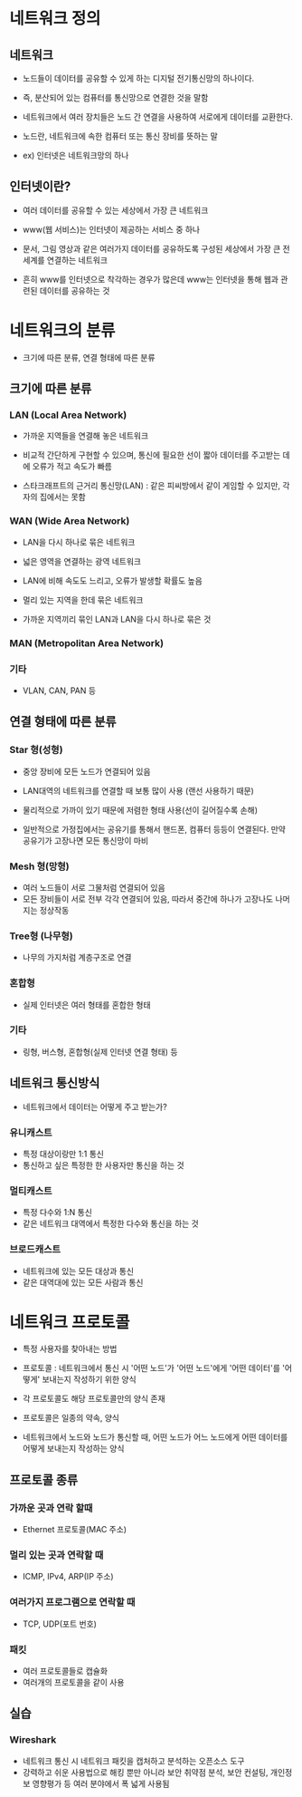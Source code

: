 # 네트워크 정의
## 네트워크

- 노드들이 데이터를 공유할 수 있게 하는 디지털 전기통신망의 하나이다.
- 즉, 분산되어 있는 컴퓨터를 통신망으로 연결한 것을 말함

- 네트워크에서 여러 장치들은 노드 간 연결을 사용하여 서로에게 데이터를 교환한다.
- 노드란, 네트워크에 속한 컴퓨터 또는 통신 장비를 뜻하는 말

- ex) 인터넷은 네트워크망의 하나  


## 인터넷이란?
- 여러 데이터를 공유할 수 있는 세상에서 가장 큰 네트워크
- www(웹 서비스)는 인터넷이 제공하는 서비스 중 하나

- 문서, 그림 영상과 같은 여러가지 데이터를 공유하도록 구성된 세상에서 가장 큰 전세계를 연결하는 네트워크
- 흔히 www를 인터넷으로 착각하는 경우가 많은데 www는 인터넷을 통해 웹과 관련된 데이터를 공유하는 것


# 네트워크의 분류
- 크기에 따른 분류, 연결 형태에 따른 분류

## 크기에 따른 분류
### LAN (Local Area Network)
- 가까운 지역들을 연결해 놓은 네트워크
- 비교적 간단하게 구현할 수 있으며, 통신에 필요한 선이 짧아 데이터를 주고받는 데에 오류가 적고 속도가 빠름

- 스타크래프트의 근거리 통신망(LAN) : 같은 피씨방에서 같이 게임할 수 있지만, 각자의 집에서는 못함

### WAN (Wide Area Network)  
- LAN을 다시 하나로 묶은 네트워크
- 넓은 영역을 연결하는 광역 네트워크
- LAN에 비해 속도도 느리고, 오류가 발생할 확률도 높음


- 멀리 있는 지역을 한데 묶은 네트워크
- 가까운 지역끼리 묶인 LAN과 LAN을 다시 하나로 묶은 것

### MAN (Metropolitan Area Network)


### 기타
- VLAN, CAN, PAN 등

## 연결 형태에 따른 분류
### Star 형(성형)
- 중앙 장비에 모든 노드가 연결되어 있음
- LAN대역의 네트워크를 연결할 때 보통 많이 사용 (랜선 사용하기 때문)

- 물리적으로 가까이 있기 때문에 저렴한 형태 사용(선이 길어질수록 손해)
- 일반적으로 가정집에서는 공유기를 통해서 핸드폰, 컴퓨터 등등이 연결된다. 만약 공유기가 고장나면 모든 통신망이 마비


### Mesh 형(망형)
- 여러 노드들이 서로 그물처럼 연결되어 있음
- 모든 장비들이 서로 전부 각각 연결되어 있음, 따라서 중간에 하나가 고장나도 나머지는 정상작동

### Tree형 (나무형)
- 나무의 가지처럼 계층구조로 연결

### 혼합형
- 실제 인터넷은 여러 형태를 혼합한 형태

### 기타
- 링형, 버스형, 혼합형(실제 인터넷 연결 형태) 등


## 네트워크 통신방식
- 네트워크에서 데이터는 어떻게 주고 받는가?

### 유니캐스트
- 특정 대상이랑만 1:1 통신
- 통신하고 싶은 특정한 한 사용자만 통신을 하는 것

### 멀티캐스트
- 특정 다수와 1:N 통신
- 같은 네트워크 대역에서 특정한 다수와 통신을 하는 것

### 브로드캐스트
- 네트워크에 있는 모든 대상과 통신
- 같은 대역대에 있는 모든 사람과 통신

# 네트워크 프로토콜
- 특정 사용자를 찾아내는 방법
- 프로토콜 : 네트워크에서 통신 시 '어떤 노드'가 '어떤 노드'에게 '어떤 데이터'를 '어떻게' 보내는지 작성하기 위한 양식  
- 각 프로토콜도 해당 프로토콜만의 양식 존재

- 프로토콜은 일종의 약속, 양식
- 네트워크에서 노드와 노드가 통신할 때, 어떤 노드가 어느 노드에게 어떤 데이터를 어떻게 보내는지 작성하는 양식

## 프로토콜 종류

### 가까운 곳과 연락 할때
- Ethernet 프로토콜(MAC 주소)
### 멀리 있는 곳과 연락할 때
- ICMP, IPv4, ARP(IP 주소)
### 여러가지 프로그램으로 연락할 때
- TCP, UDP(포트 번호)

### 패킷
- 여러 프로토콜들로 캡슐화
- 여러개의 프로토콜을 같이 사용

## 실습
### Wireshark
- 네트워크 통신 시 네트워크 패킷을 캡처하고 분석하는 오픈소스 도구  
- 강력하고 쉬운 사용법으로 해킹 뿐만 아니라 보안 취약점 분석, 보안 컨설팅, 개인정보 영향평가 등 여러 분야에서 폭 넓게 사용됨
